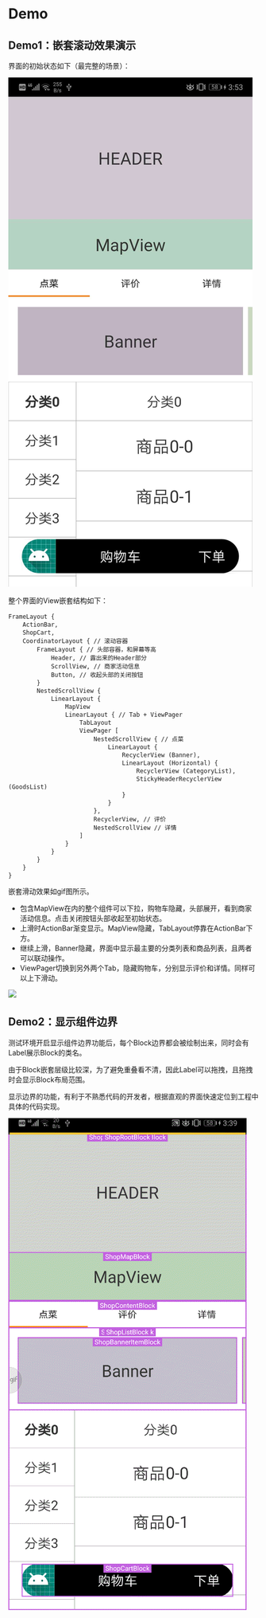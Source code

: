 # Demo

## Demo1：嵌套滚动效果演示

界面的初始状态如下（最完整的场景）：

![](default-image.jpg)

整个界面的View嵌套结构如下：

```
FrameLayout {
	ActionBar,
	ShopCart,
    CoordinatorLayout { // 滚动容器
        FrameLayout { // 头部容器，和屏幕等高
            Header, // 露出来的Header部分
            ScrollView, // 商家活动信息
            Button, // 收起头部的关闭按钮
        }
        NestedScrollView {
            LinearLayout {
                MapView
                LinearLayout { // Tab + ViewPager
                    TabLayout
                    ViewPager [
                        NestedScrollView { // 点菜
                            LinearLayout {
                                RecyclerView (Banner),
                                LinearLayout (Horizontal) {
                                    RecyclerView (CategoryList),
                                    StickyHeaderRecyclerView (GoodsList)
                                }
                            }
                        },
                        RecyclerView, // 评价
                        NestedScrollView // 详情
                    ]
                }
            }
        }
    }
}
```



嵌套滑动效果如gif图所示。

- 包含MapView在内的整个组件可以下拉，购物车隐藏，头部展开，看到商家活动信息。点击关闭按钮头部收起至初始状态。
- 上滑时ActionBar渐变显示。MapView隐藏，TabLayout停靠在ActionBar下方。
- 继续上滑，Banner隐藏，界面中显示最主要的分类列表和商品列表，且两者可以联动操作。
- ViewPager切换到另外两个Tab，隐藏购物车，分别显示评价和详情。同样可以上下滑动。

![](nested-scrolling.gif)

## Demo2：显示组件边界

测试环境开启显示组件边界功能后，每个Block边界都会被绘制出来，同时会有Label展示Block的类名。

由于Block嵌套层级比较深，为了避免重叠看不清，因此Label可以拖拽，且拖拽时会显示Block布局范围。

显示边界的功能，有利于不熟悉代码的开发者，根据直观的界面快速定位到工程中具体的代码实现。

![](show-block-border.gif)

